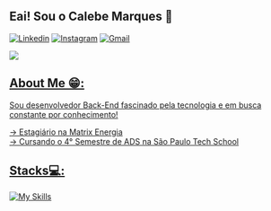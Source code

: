 ## Eai! Sou o Calebe Marques 👋
[![Linkedin](https://img.shields.io/badge/LinkedIn-0077B5?style=for-the-badge&logo=linkedin&logoColor=white)](https://www.linkedin.com/in/calebe-marques-rebou%C3%A7as-20372922a/)
[![Instagram](https://img.shields.io/badge/Instagram-E4405F?style=for-the-badge&logo=instagram&logoColor=white)](https://www.instagram.com/marquesrb_/)
[![Gmail](https://img.shields.io/badge/Gmail-D14836?style=for-the-badge&logo=gmail&logoColor=white)]()

<div>
  <a href="https://github.com/Calebe-Marques">
    <img heigth="180em" src="https://github-readme-stats.vercel.app/api?username=Calebe-Marques&show_icons=true&theme=tokyonight&include_all_commits=true&count_private=true"/>
<div/>

## About Me 😁:
Sou desenvolvedor Back-End fascinado pela tecnologia e em busca constante por conhecimento!

-> Estagiário na Matrix Energia<br>
-> Cursando o 4° Semestre de ADS na São Paulo Tech School

## Stacks💻: 
[![My Skills](https://skillicons.dev/icons?i=html,css,js,react,tailwind,nodejs,java,spring,py,fastapi,azure,aws,gcp,docker,kubernetes,mysql)](https://skillicons.dev)

